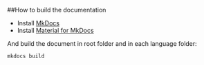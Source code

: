 ##How to build the documentation

* Install [MkDocs](http://www.mkdocs.org/)
* Install [Material for MkDocs](https://squidfunk.github.io/mkdocs-material/)

And build the document in root folder and in each language folder:

```sh 
mkdocs build
```
